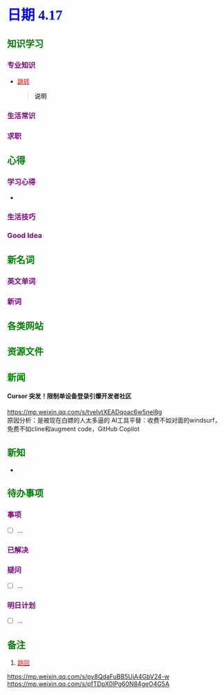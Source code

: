 ## <font color = blue face=楷体 size=6>日期 4.17 </font>

## <font color = green>知识学习 </font>
### <font color = purple>专业知识 </font>
+ <a id = "01-1">  [<font color = red>跳转</font>](#01-2)
   > <font color = o> 说明 </font>
### <font color = purple>生活常识 </font>

### <font color = purple>求职 </font>



## <font color = green>心得 </font>
### <font color = purple>学习心得 </font>
+ 
### <font color = purple>生活技巧 </font>

### <font color = purple>Good Idea </font>



## <font color = green>新名词 </font>
### <font color = purple>英文单词 </font>
### <font color = purple>新词 </font>



## <font color = green>各类网站 </font>


## <font color = green>资源文件 </font>


## <font color = green>新闻 </font>
#### Cursor 突发！限制单设备登录引爆开发者社区  
https://mp.weixin.qq.com/s/tveIvtXEADqoac6w5nel8g  
原因分析：是被现在白嫖的人太多逼的
AI工具平替：收费不如对面的windsurf，免费不如cline和augment code，GitHub Copilot  


## <font color = green>新知 </font>
+ 

## <font color = green>待办事项 </font>
### <font color = purple>事项 </font>
- [ ] ...
### <font color = purple>已解决 </font>
### <font color = purple>疑问 </font>
- [ ] ...
### <font color = purple>明日计划 </font>
- [ ] ...


## <font color = green>备注 </font>
  1. <a id ="01-2">[<font color = red>跳回</font>](#01-1)

https://mp.weixin.qq.com/s/py8QdaFuBB5UiA4GbV24-w
https://mp.weixin.qq.com/s/pfTDpX0lPg60N84geO4G5A




<!--stackedit_data:
eyJoaXN0b3J5IjpbLTExOTYyMDQwNDQsMTM5ODQ3NDUzNywtND
Y3MTY5MzY0LC0xNTMyNDgwNDQwLC00NjcxNjkzNjQsLTE1MzI0
ODA0NDAsLTQ2NzE2OTM2NF19
-->
